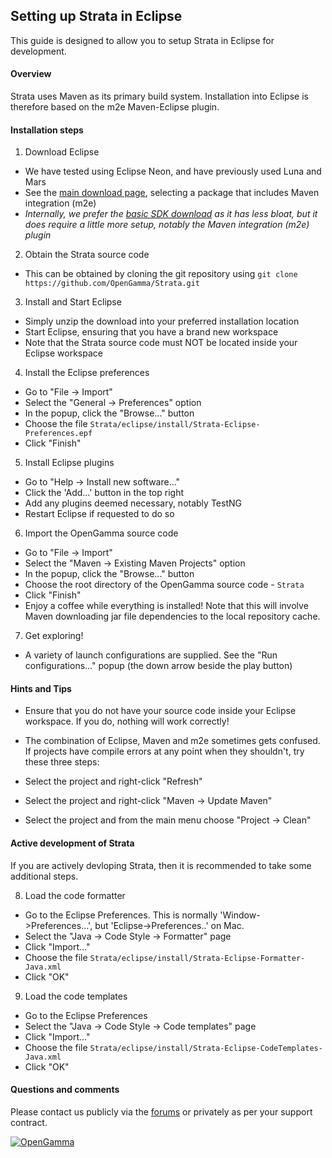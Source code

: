Setting up Strata in Eclipse
----------------------------

This guide is designed to allow you to setup Strata in Eclipse for development.


#### Overview

Strata uses Maven as its primary build system.
Installation into Eclipse is therefore based on the m2e Maven-Eclipse plugin.


#### Installation steps

1. Download Eclipse
 - We have tested using Eclipse Neon, and have previously used Luna and Mars
 - See the [main download page](https://www.eclipse.org/downloads/), selecting a package that includes Maven integration (m2e)
 - *Internally, we prefer the [basic SDK download](http://download.eclipse.org/eclipse/downloads/) as it has less bloat,
 but it does require a little more setup, notably the Maven integration (m2e) plugin*
  
2. Obtain the Strata source code
 - This can be obtained by cloning the git repository using `git clone https://github.com/OpenGamma/Strata.git`

3. Install and Start Eclipse
 - Simply unzip the download into your preferred installation location
 - Start Eclipse, ensuring that you have a brand new workspace
 - Note that the Strata source code must NOT be located inside your Eclipse workspace
  
4. Install the Eclipse preferences
 - Go to "File -> Import"
 - Select the "General -> Preferences" option
 - In the popup, click the "Browse..." button
 - Choose the file `Strata/eclipse/install/Strata-Eclipse-Preferences.epf`
 - Click "Finish"

5. Install Eclipse plugins
 - Go to "Help -> Install new software..."
 - Click the 'Add...' button in the top right
 - Add any plugins deemed necessary, notably TestNG
 - Restart Eclipse if requested to do so
  
6. Import the OpenGamma source code
 - Go to "File -> Import"
 - Select the "Maven -> Existing Maven Projects" option
 - In the popup, click the "Browse..." button
 - Choose the root directory of the OpenGamma source code - `Strata`
 - Click "Finish"
 - Enjoy a coffee while everything is installed!
   Note that this will involve Maven downloading jar file dependencies to the local repository cache.

7. Get exploring!
 - A variety of launch configurations are supplied.
   See the "Run configurations..." popup (the down arrow beside the play button)


#### Hints and Tips

- Ensure that you do not have your source code inside your Eclipse workspace.
  If you do, nothing will work correctly!

- The combination of Eclipse, Maven and m2e sometimes gets confused.
  If projects have compile errors at any point when they shouldn't, try these three steps:
 - Select the project and right-click "Refresh"
 - Select the project and right-click "Maven -> Update Maven"
 - Select the project and from the main menu choose "Project -> Clean"


#### Active development of Strata

If you are actively devloping Strata, then it is recommended to take some additional steps.

8. Load the code formatter
 - Go to the Eclipse Preferences.
   This is normally 'Window->Preferences...', but 'Eclipse->Preferences..' on Mac.
 - Select the "Java -> Code Style -> Formatter" page
 - Click "Import..."
 - Choose the file `Strata/eclipse/install/Strata-Eclipse-Formatter-Java.xml`
 - Click "OK"

9. Load the code templates
 - Go to the Eclipse Preferences
 - Select the "Java -> Code Style -> Code templates" page
 - Click "Import..."
 - Choose the file `Strata/eclipse/install/Strata-Eclipse-CodeTemplates-Java.xml`
 - Click "OK"


#### Questions and comments

Please contact us publicly via the [forums](http://forums.opengamma.com/) or
privately as per your support contract.

[![OpenGamma](https://s3-eu-west-1.amazonaws.com/og-public-downloads/og-logo-alpha.png "OpenGamma")](https://opengamma.com/)


